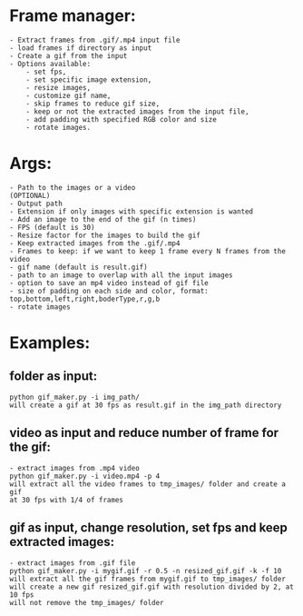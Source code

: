 # Frame manager:
    - Extract frames from .gif/.mp4 input file
    - load frames if directory as input
    - Create a gif from the input
    - Options available:
        - set fps,
        - set specific image extension,
        - resize images,
        - customize gif name,
        - skip frames to reduce gif size,
        - keep or not the extracted images from the input file,
        - add padding with specified RGB color and size
        - rotate images.

# Args:
    - Path to the images or a video
    (OPTIONAL)
    - Output path
    - Extension if only images with specific extension is wanted
    - Add an image to the end of the gif (n times)
    - FPS (default is 30)
    - Resize factor for the images to build the gif
    - Keep extracted images from the .gif/.mp4
    - Frames to keep: if we want to keep 1 frame every N frames from the video
    - gif name (default is result.gif)
    - path to an image to overlap with all the input images
    - option to save an mp4 video instead of gif file
    - size of padding on each side and color, format: top,bottom,left,right,boderType,r,g,b
    - rotate images


# Examples:

## folder as input:
    python gif_maker.py -i img_path/
    will create a gif at 30 fps as result.gif in the img_path directory

## video as input and reduce number of frame for the gif:
    - extract images from .mp4 video
    python gif_maker.py -i video.mp4 -p 4
    will extract all the video frames to tmp_images/ folder and create a gif
    at 30 fps with 1/4 of frames

## gif as input, change resolution, set fps and keep extracted images:
    - extract images from .gif file
    python gif_maker.py -i mygif.gif -r 0.5 -n resized_gif.gif -k -f 10
    will extract all the gif frames from mygif.gif to tmp_images/ folder
    will create a new gif resized_gif.gif with resolution divided by 2, at 10 fps
    will not remove the tmp_images/ folder
